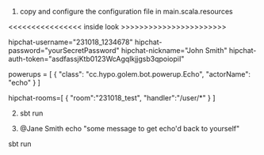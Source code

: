 1. copy and configure the configuration file in main.scala.resources

<<<<<<<<<<<<<<<< inside look >>>>>>>>>>>>>>>>>>>>>>>

hipchat-username="231018_1234678"
hipchat-password="yourSecretPassword"
hipchat-nickname="John Smith"
hipchat-auth-token="asdfassjKtb0123WcAgqlkjjgsb3qpoiopiI"

powerups = [
  {
    "class": "cc.hypo.golem.bot.powerup.Echo",
    "actorName": "echo"
  }
]

hipchat-rooms=[
  {
    "room":"231018_test",
    "handler":"/user/*"
  }
]

2. sbt run

3. @Jane Smith echo "some message to get echo'd back to yourself"



sbt run
